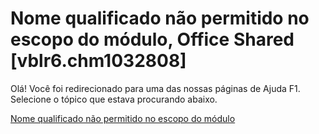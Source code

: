 
# Nome qualificado não permitido no escopo do módulo, Office Shared [vblr6.chm1032808]

Olá! Você foi redirecionado para uma das nossas páginas de Ajuda F1. Selecione o tópico que estava procurando abaixo.

[Nome qualificado não permitido no escopo do módulo](http://msdn.microsoft.com/library/463cafc7-1af6-95b3-ee63-1681a82fb4ac%28Office.15%29.aspx)
